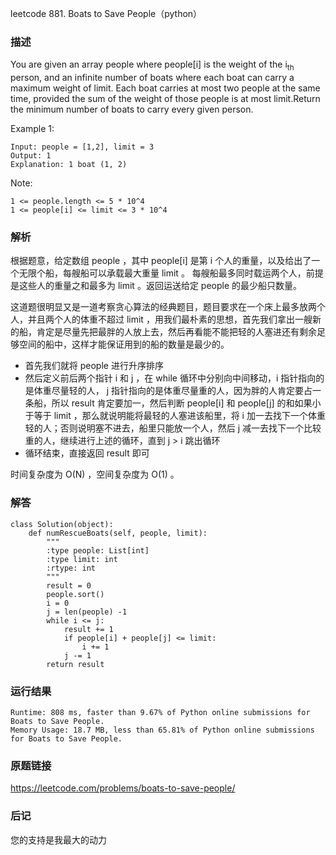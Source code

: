 leetcode  881. Boats to Save People（python）




### 描述

You are given an array people where people[i] is the weight of the i<sub>th</sub> person, and an infinite number of boats where each boat can carry a maximum weight of limit. Each boat carries at most two people at the same time, provided the sum of the weight of those people is at most limit.Return the minimum number of boats to carry every given person.

 



Example 1:

	Input: people = [1,2], limit = 3
	Output: 1
	Explanation: 1 boat (1, 2)

	



Note:

	1 <= people.length <= 5 * 10^4
	1 <= people[i] <= limit <= 3 * 10^4


### 解析


根据题意，给定数组 people ，其中 people[i] 是第 i 个人的重量，以及给出了一个无限个船，每艘船可以承载最大重量 limit 。 每艘船最多同时载运两个人，前提是这些人的重量之和最多为 limit 。返回运送给定 people 的最少船只数量。

这道题很明显又是一道考察贪心算法的经典题目，题目要求在一个床上最多放两个人，并且两个人的体重不超过 limit ，用我们最朴素的思想，首先我们拿出一艘新的船，肯定是尽量先把最胖的人放上去，然后再看能不能把轻的人塞进还有剩余足够空间的船中，这样才能保证用到的船的数量是最少的。

* 首先我们就将 people 进行升序排序
* 然后定义前后两个指针 i 和 j ，在 while 循环中分别向中间移动，i 指针指向的是体重尽量轻的人， j 指针指向的是体重尽量重的人，因为胖的人肯定要占一条船，所以 result 肯定要加一，然后判断 people[i] 和 people[j] 的和如果小于等于 limit ，那么就说明能将最轻的人塞进该船里，将 i 加一去找下一个体重轻的人；否则说明塞不进去，船里只能放一个人，然后 j 减一去找下一个比较重的人，继续进行上述的循环，直到 j > i 跳出循环
* 循环结束，直接返回 result 即可

时间复杂度为 O(N) ，空间复杂度为 O(1) 。
### 解答
				

	class Solution(object):
	    def numRescueBoats(self, people, limit):
	        """
	        :type people: List[int]
	        :type limit: int
	        :rtype: int
	        """
	        result = 0
	        people.sort()
	        i = 0
	        j = len(people) -1 
	        while i <= j:
	            result += 1
	            if people[i] + people[j] <= limit:
	                i += 1
	            j -= 1
	        return result
            
            
            	      
			
### 运行结果


	Runtime: 808 ms, faster than 9.67% of Python online submissions for Boats to Save People.
	Memory Usage: 18.7 MB, less than 65.81% of Python online submissions for Boats to Save People.

### 原题链接

https://leetcode.com/problems/boats-to-save-people/


### 后记

您的支持是我最大的动力
